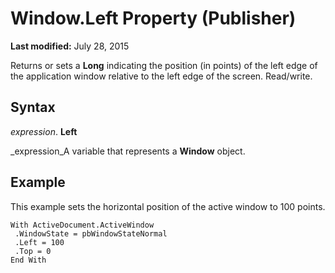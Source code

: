 
# Window.Left Property (Publisher)

 **Last modified:** July 28, 2015

Returns or sets a  **Long** indicating the position (in points) of the left edge of the application window relative to the left edge of the screen. Read/write.

## Syntax

 _expression_. **Left**

 _expression_A variable that represents a  **Window** object.


## Example

This example sets the horizontal position of the active window to 100 points.


```
With ActiveDocument.ActiveWindow 
 .WindowState = pbWindowStateNormal 
 .Left = 100 
 .Top = 0 
End With
```

